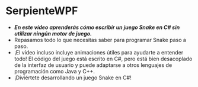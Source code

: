 # SerpienteWPF

- **_En este vídeo aprenderás cómo escribir un juego Snake en C# sin utilizar ningún motor de juego._**
- Repasamos todo lo que necesitas saber para programar Snake paso a paso.
- ¡El vídeo incluso incluye animaciones útiles para ayudarte a entender todo! El código del juego está escrito en C#, pero está bien desacoplado de la interfaz de usuario y puede adaptarse a otros lenguajes de programación como Java y C++.
- ¡Diviértete desarrollando un juego Snake en C#!
